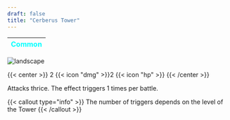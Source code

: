 ```yaml
---
draft: false
title: "Cerberus Tower"
---
```

| <span style="color:Cyan"> Common </span> |
|--------|

![landscape](/images/towers/towerS_37.png)

{{< center >}}
2 {{< icon "dmg" >}}2 {{< icon "hp" >}}
{{< /center >}}

Attacks thrice. The effect triggers 1 times per battle.

{{< callout type="info" >}}
The number of triggers depends on the level of the Tower
{{< /callout >}}
